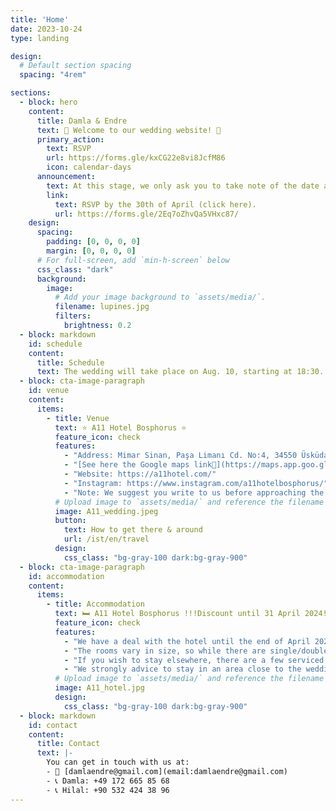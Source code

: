 ```yaml
---
title: 'Home'
date: 2023-10-24
type: landing

design:
  # Default section spacing
  spacing: "4rem"

sections:
  - block: hero
    content:
      title: Damla & Endre
      text: 👋 Welcome to our wedding website! 👋
      primary_action:
        text: RSVP
        url: https://forms.gle/kxCG22e8vi8JcfM86
        icon: calendar-days
      announcement:
        text: At this stage, we only ask you to take note of the date and 
        link:
          text: RSVP by the 30th of April (click here).
          url: https://forms.gle/2Eq7oZhvQa5VHxc87/
    design:
      spacing:
        padding: [0, 0, 0, 0]
        margin: [0, 0, 0, 0]
      # For full-screen, add `min-h-screen` below
      css_class: "dark"
      background:
        image:
          # Add your image background to `assets/media/`.
          filename: lupines.jpg
          filters:
            brightness: 0.2
  - block: markdown
    id: schedule
    content:
      title: Schedule
      text: The wedding will take place on Aug. 10, starting at 18:30. Please RSVP by the 30th of April. More details will follow.
  - block: cta-image-paragraph
    id: venue
    content:
      items:
        - title: Venue
          text: ⭐ A11 Hotel Bosphorus ⭐
          feature_icon: check
          features:
            - "Address: Mimar Sinan, Paşa Limanı Cd. No:4, 34550 Üsküdar/İstanbul"
            - "[See here the Google maps link📍](https://maps.app.goo.gl/GtT4GBTT9orkwY8c8)"
            - "Website: https://a11hotel.com/"
            - "Instagram: https://www.instagram.com/a11hotelbosphorus/"
            - "Note: We suggest you write to us before approaching the hotel for any kind of issues, as their English-speaking staff is very limited. We negotiated a more favorable price at the hotel for wedding guests. See below."
          # Upload image to `assets/media/` and reference the filename here
          image: A11_wedding.jpeg
          button:
            text: How to get there & around
            url: /ist/en/travel
          design:
            css_class: "bg-gray-100 dark:bg-gray-900"
  - block: cta-image-paragraph
    id: accommodation
    content:
      items:
        - title: Accommodation
          text: 🛏️ A11 Hotel Bosphorus !!!Discount until 31 April 2024!!!
          feature_icon: check
          features:
            - "We have a deal with the hotel until the end of April 2024, 15 rooms are reserved for us at a discounted price of 170 Euros (two people room) + 45 Euro per any extra person in the same room. Those who want to book a room should contact Mrs. Hasret at this number on WhatsApp +90 542 229 88 99. If the 15 rooms fill very fast, the hotel is flexible in extending the discounted rate for other rooms for our guests. We suggest you to make your room booking as soon as possible so we can negotiate further discounts for the rest of the rooms."
            - "The rooms vary in size, so while there are single/double ones, bigger ones can accommodate up to 4 people. Some rooms have a circular bed, others have a normal shaped bed, some room have a jacuzzi inside. All rooms have a Bosphorus view."
            - "If you wish to stay elsewhere, there are a few serviced apartments around the venue, as well as other hotels in the area. Unfortunately, Booking.com does not work anymore in Turkey and you should look for local alternatives for it."
            - "We strongly advice to stay in an area close to the wedding venue on the night of the wedding. Because you never know how the traffic might be in terms of arriving on time, or how the taxi situation would be in the evening without getting scammed."
          # Upload image to `assets/media/` and reference the filename here
          image: A11_hotel.jpg
          design:
            css_class: "bg-gray-100 dark:bg-gray-900"
  - block: markdown
    id: contact
    content:
      title: Contact
      text: |-
        You can get in touch with us at:
        - 📧 [damlaendre@gmail.com](email:damlaendre@gmail.com)
        - 📞 Damla: +49 172 665 85 68
        - 📞 Hilal: +90 532 424 38 96
---
```

